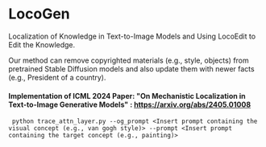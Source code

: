 # LocoGen
Localization of Knowledge in Text-to-Image Models and Using LocoEdit to Edit the Knowledge. 

Our method can remove copyrighted materials (e.g., style, objects) from pretrained Stable Diffusion models and also update them with newer facts (e.g., President of a country). 

#### Implementation of ICML 2024 Paper: "On Mechanistic Localization in Text-to-Image Generative Models" : https://arxiv.org/abs/2405.01008
``` python trace_attn_layer.py --og_prompt <Insert prompt containing the visual concept (e.g., van gogh style)> --prompt <Insert prompt containing the target concept (e.g., painting)>```

